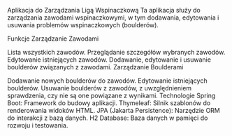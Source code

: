 Aplikacja do Zarządzania Ligą Wspinaczkową
Ta aplikacja służy do zarządzania zawodami wspinaczkowymi, w tym dodawania, edytowania i usuwania problemów wspinaczkowych (boulderów).

Funkcje
Zarządzanie Zawodami

Lista wszystkich zawodów.
Przeglądanie szczegółów wybranych zawodów.
Edytowanie istniejących zawodów.
Dodawanie, edytowanie i usuwanie boulderów związanych z zawodami.
Zarządzanie Boulderami

Dodawanie nowych boulderów do zawodów.
Edytowanie istniejących boulderów.
Usuwanie boulderów z zawodów, z uwzględnieniem sprawdzenia, czy nie są one powiązane z wynikami.
Technologie
Spring Boot: Framework do budowy aplikacji.
Thymeleaf: Silnik szablonów do renderowania widoków HTML.
JPA (Jakarta Persistence): Narzędzie ORM do interakcji z bazą danych.
H2 Database: Baza danych w pamięci do rozwoju i testowania.
